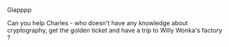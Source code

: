 Giapppp

Can you help Charles - who doesn't have any knowledge about cryptography, get the golden ticket and have a trip to Willy Wonka's factory ?
